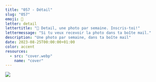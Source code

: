 ```yaml
---
title: "057 - Détail"
slug: "057"
emoji: 👀
letter: detail
lettertitle: "👀 Detail, une photo par semaine. Inscris-toi!"
lettermessage: "Si tu veux recevoir la photo dans ta boîte mail."
description: "Une photo par semaine, dans ta boîte mail"
date: 2023-08-25T00:00:00+01:00
color: accent
resources:
  - src: "cover.webp"
    name: "cover"
---
```

![](cover)
